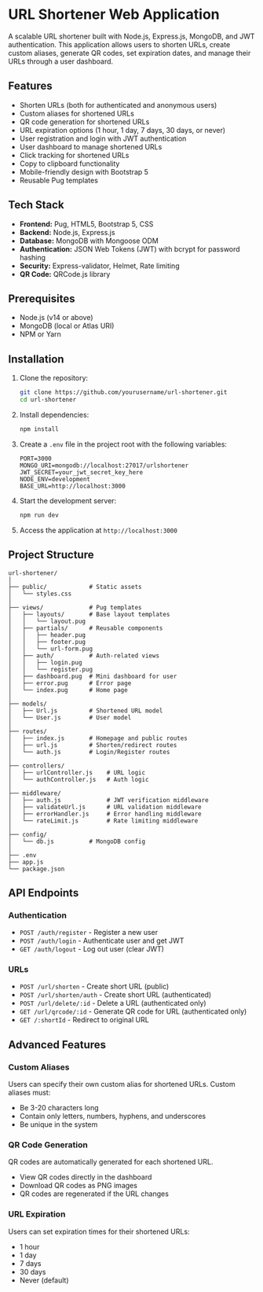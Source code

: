 # URL Shortener Web Application

A scalable URL shortener built with Node.js, Express.js, MongoDB, and JWT authentication. This application allows users to shorten URLs, create custom aliases, generate QR codes, set expiration dates, and manage their URLs through a user dashboard.

## Features

- Shorten URLs (both for authenticated and anonymous users)
- Custom aliases for shortened URLs
- QR code generation for shortened URLs
- URL expiration options (1 hour, 1 day, 7 days, 30 days, or never)
- User registration and login with JWT authentication
- User dashboard to manage shortened URLs
- Click tracking for shortened URLs
- Copy to clipboard functionality
- Mobile-friendly design with Bootstrap 5
- Reusable Pug templates

## Tech Stack

- **Frontend:** Pug, HTML5, Bootstrap 5, CSS
- **Backend:** Node.js, Express.js
- **Database:** MongoDB with Mongoose ODM
- **Authentication:** JSON Web Tokens (JWT) with bcrypt for password hashing
- **Security:** Express-validator, Helmet, Rate limiting
- **QR Code:** QRCode.js library

## Prerequisites

- Node.js (v14 or above)
- MongoDB (local or Atlas URI)
- NPM or Yarn

## Installation

1. Clone the repository:
   ```bash
   git clone https://github.com/yourusername/url-shortener.git
   cd url-shortener
   ```

2. Install dependencies:
   ```bash
   npm install
   ```

3. Create a `.env` file in the project root with the following variables:
   ```
   PORT=3000
   MONGO_URI=mongodb://localhost:27017/urlshortener
   JWT_SECRET=your_jwt_secret_key_here
   NODE_ENV=development
   BASE_URL=http://localhost:3000
   ```

4. Start the development server:
   ```bash
   npm run dev
   ```

5. Access the application at `http://localhost:3000`

## Project Structure

```
url-shortener/
│
├── public/            # Static assets
│   └── styles.css
│
├── views/             # Pug templates
│   ├── layouts/       # Base layout templates
│   │   └── layout.pug
│   ├── partials/      # Reusable components
│   │   ├── header.pug
│   │   ├── footer.pug
│   │   └── url-form.pug
│   ├── auth/          # Auth-related views
│   │   ├── login.pug
│   │   └── register.pug
│   ├── dashboard.pug  # Mini dashboard for user
│   ├── error.pug      # Error page
│   └── index.pug      # Home page
│
├── models/
│   ├── Url.js         # Shortened URL model
│   └── User.js        # User model
│
├── routes/
│   ├── index.js       # Homepage and public routes
│   ├── url.js         # Shorten/redirect routes
│   └── auth.js        # Login/Register routes
│
├── controllers/
│   ├── urlController.js    # URL logic
│   └── authController.js   # Auth logic
│
├── middleware/
│   ├── auth.js             # JWT verification middleware
│   ├── validateUrl.js      # URL validation middleware
│   ├── errorHandler.js     # Error handling middleware
│   └── rateLimit.js        # Rate limiting middleware
│
├── config/
│   └── db.js          # MongoDB config
│
├── .env
├── app.js
└── package.json
```

## API Endpoints

### Authentication

- `POST /auth/register` - Register a new user
- `POST /auth/login` - Authenticate user and get JWT
- `GET /auth/logout` - Log out user (clear JWT)

### URLs

- `POST /url/shorten` - Create short URL (public)
- `POST /url/shorten/auth` - Create short URL (authenticated)
- `POST /url/delete/:id` - Delete a URL (authenticated only)
- `GET /url/qrcode/:id` - Generate QR code for URL (authenticated only)
- `GET /:shortId` - Redirect to original URL

## Advanced Features

### Custom Aliases

Users can specify their own custom alias for shortened URLs. Custom aliases must:
- Be 3-20 characters long
- Contain only letters, numbers, hyphens, and underscores
- Be unique in the system

### QR Code Generation

QR codes are automatically generated for each shortened URL.
- View QR codes directly in the dashboard
- Download QR codes as PNG images
- QR codes are regenerated if the URL changes

### URL Expiration

Users can set expiration times for their shortened URLs:
- 1 hour
- 1 day
- 7 days
- 30 days
- Never (default)
